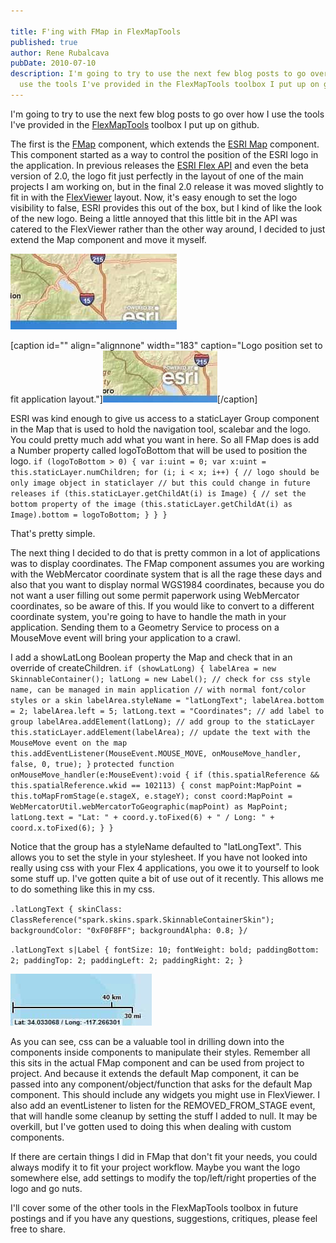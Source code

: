 ```yaml
---

title: F'ing with FMap in FlexMapTools
published: true
author: Rene Rubalcava
pubDate: 2010-07-10
description: I'm going to try to use the next few blog posts to go over how I
  use the tools I've provided in the FlexMapTools toolbox I put up on github.
---
```


I'm going to try to use the next few blog posts to go over how I use the tools
I've provided in the [FlexMapTools](http://github.com/odoe/FlexMapTools) toolbox
I put up on github.

The first is the
[FMap](http://github.com/odoe/FlexMapTools/blob/master/src/net/odoe/FlexMapTools/components/FMap.as)
component, which extends the
[ESRI Map](http://help.arcgis.com/en/webapi/flex/apiref/com/esri/ags/Map.html)
component. This component started as a way to control the position of the ESRI
logo in the application. In previous releases the
[ESRI Flex API](http://help.arcgis.com/en/webapi/flex/index.html) and even the
beta version of 2.0, the logo fit just perfectly in the layout of one of the
main projects I am working on, but in the final 2.0 release it was moved
slightly to fit in with the
[FlexViewer](http://help.arcgis.com/en/webapps/flexviewer/index.html) layout.
Now, it's easy enough to set the logo visibility to false, ESRI provides this
out of the box, but I kind of like the look of the new logo. Being a little
annoyed that this little bit in the API was catered to the FlexViewer rather
than the other way around, I decided to just extend the Map component and move
it myself.

![](../../assets/blog/fing-with-fmap-in-flexmaptools/images/normal_map.jpg)

[caption id="" align="alignnone" width="183" caption="Logo position set to fit
application
layout."]![](../../assets/blog/fing-with-fmap-in-flexmaptools/images/fmap_inaction.jpg "logomoved")[/caption]

ESRI was kind enough to give us access to a staticLayer Group component in the
Map that is used to hold the navigation tool, scalebar and the logo. You could
pretty much add what you want in here. So all FMap does is add a Number property
called logoToBottom that will be used to position the logo.
`if (logoToBottom > 0) { var i:uint = 0; var x:uint = this.staticLayer.numChildren; for (i; i < x; i++) { // logo should be only image object in staticlayer // but this could change in future releases if (this.staticLayer.getChildAt(i) is Image) { // set the bottom property of the image (this.staticLayer.getChildAt(i) as Image).bottom = logoToBottom; } } }`

That's pretty simple.

The next thing I decided to do that is pretty common in a lot of applications
was to display coordinates. The FMap component assumes you are working with the
WebMercator coordinate system that is all the rage these days and also that you
want to display normal WGS1984 coordinates, because you do not want a user
filling out some permit paperwork using WebMercator coordinates, so be aware of
this. If you would like to convert to a different coordinate system, you're
going to have to handle the math in your application. Sending them to a Geometry
Service to process on a MouseMove event will bring your application to a crawl.

I add a showLatLong Boolean property the Map and check that in an override of
createChildren.
`if (showLatLong) { labelArea = new SkinnableContainer(); latLong = new Label(); // check for css style name, can be managed in main application // with normal font/color styles or a skin labelArea.styleName = "latLongText"; labelArea.bottom = 2; labelArea.left = 5; latLong.text = "Coordinates"; // add label to group labelArea.addElement(latLong); // add group to the staticLayer this.staticLayer.addElement(labelArea); // update the text with the MouseMove event on the map this.addEventListener(MouseEvent.MOUSE_MOVE, onMouseMove_handler, false, 0, true); }`
`protected function onMouseMove_handler(e:MouseEvent):void { if (this.spatialReference && this.spatialReference.wkid == 102113) { const mapPoint:MapPoint = this.toMapFromStage(e.stageX, e.stageY); const coord:MapPoint = WebMercatorUtil.webMercatorToGeographic(mapPoint) as MapPoint; latLong.text = "Lat: " + coord.y.toFixed(6) + " / Long: " + coord.x.toFixed(6); } }`

Notice that the group has a styleName defaulted to "latLongText". This allows
you to set the style in your stylesheet. If you have not looked into really
using css with your Flex 4 applications, you owe it to yourself to look some
stuff up. I've gotten quite a bit of use out of it recently. This allows me to
do something like this in my css.

`.latLongText { skinClass: ClassReference("spark.skins.spark.SkinnableContainerSkin"); backgroundColor: "0xF0F8FF"; backgroundAlpha: 0.8; }/`

`.latLongText s|Label { fontSize: 10; fontWeight: bold; paddingBottom: 2; paddingTop: 2; paddingLeft: 2; paddingRight: 2; }`

![](../../assets/blog/fing-with-fmap-in-flexmaptools/images/coordinates.jpg)

As you can see, css can be a valuable tool in drilling down into the components
inside components to manipulate their styles. Remember all this sits in the
actual FMap component and can be used from project to project. And because it
extends the default Map component, it can be passed into any
component/object/function that asks for the default Map component. This should
include any widgets you might use in FlexViewer. I also add an eventListener to
listen for the REMOVED_FROM_STAGE event, that will handle some cleanup by
setting the stuff I added to null. It may be overkill, but I've gotten used to
doing this when dealing with custom components.

If there are certain things I did in FMap that don't fit your needs, you could
always modify it to fit your project workflow. Maybe you want the logo somewhere
else, add settings to modify the top/left/right properties of the logo and go
nuts.

I'll cover some of the other tools in the FlexMapTools toolbox in future
postings and if you have any questions, suggestions, critiques, please feel free
to share.
